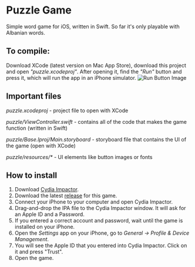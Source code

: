 # Puzzle Game

Simple word game for iOS, written in Swift.
So far it's only playable with Albanian words.

## To compile:

Download XCode (latest version on Mac App Store), download this project and open *"puzzle.xcodeproj"*. After opening it, find the *"Run"* button and press it, which will run the app in an iPhone simulator.
![Run Button Image](https://i.imgur.com/LMTEXdm.png)

## Important files

*puzzle.xcodeproj* - project file to open with XCode

*puzzle/ViewController.swift* - contains all of the code that makes the game function (written in Swift)

*puzzle/Base.lproj/Main.storyboard* - storyboard file that contains the UI of the game (open with XCode)

*puzzle/resources/\** - UI elements like button images or fonts

## How to install

1. Download [Cydia Impactor](http://www.cydiaimpactor.com/).
2. Download the latest [release](https://github.com/matisluzi/puzzleApp_iOS/releases) for this game.
3. Connect your iPhone to your computer and open Cydia Impactor.
4. Drag-and-drop the IPA file to the Cydia Impactor window. It will ask for an Apple ID and a Password.
5. If you entered a correct account and password, wait until the game is installed on your iPhone.
6. Open the *Settings* app on your iPhone, go to *General -> Profile & Device Management*.
7. You will see the Apple ID that you entered into Cydia Impactor. Click on it and press "Trust".
8. Open the game.
